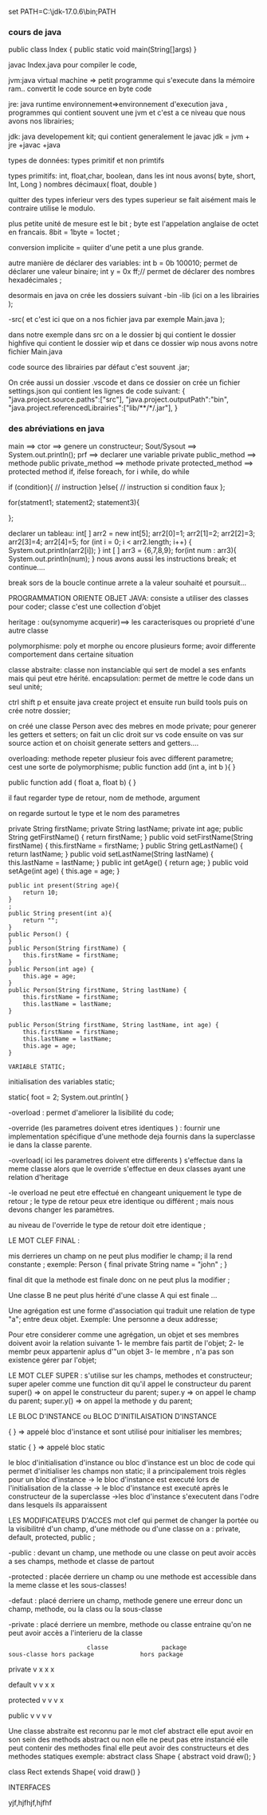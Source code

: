 set PATH=C:\jdk-17.0.6\bin;PATH
### cours de java

public class Index {
    public static void main(String[]args)
}

javac Index.java pour compiler le code,

jvm:java virtual machine => petit programme qui s'execute dans la mémoire ram.. convertit le code source en byte code

jre: java runtime environnement=>environnement d'execution java , programmes qui contient souvent une jvm et c'est a ce niveau que nous avons nos librairies;

jdk: java developement kit; qui contient generalement le javac 
jdk = jvm + jre +javac +java

types de données:
types primitif et non primtifs

types primitifs:  int, float,char, boolean,
dans les int nous avons( byte, short, Int, Long )
nombres décimaux( float, double )

quitter des types inferieur vers des types superieur se fait aisément mais le contraire utilise le modulo.

plus petite unité de mesure est le bit ;
byte est l'appelation anglaise de octet en francais.
8bit = 1byte = 1octet ;

conversion implicite = quiiter d'une petit a une plus grande.

autre manière de déclarer des variables:
int b = 0b 100010; permet de déclarer une valeur binaire;
int y = 0x ff;// permet de déclarer des nombres hexadécimales ;

desormais en java on crée les dossiers suivant 
-bin
-lib (ici on a les librairies );

-src( et c'est ici que on a nos fichier java par exemple Main.java );

dans notre exemple dans src on a le dossier bj qui contient le dossier highfive qui contient le dossier wip et dans ce dossier wip nous avons notre fichier Main.java

code source des librairies par défaut c'est souvent .jar;

On crée aussi un dossier .vscode et dans ce dossier on crée un fichier settings.json qui contient les lignes de code suivant:
{
    "java.project.source.paths":["src"],
    "java.project.outputPath":"bin",
    "java.project.referencedLibrairies":["lib/**/*/.jar"],
}
 
###  des abréviations en java
main ==>
ctor ==> genere un constructeur;
Sout/Sysout ==> System.out.println();
prf ==> declarer une variable private
public_method  ==> methode public
private_method ==> methode private
protected_method ==> protected method
if, ifelse
foreach, for i
while, do while

if (condition){
  // instruction
}else{
 // instruction si condition faux
};

for(statment1; statement2; statement3){

};

declarer un tableau:
int[ ] arr2 = new int[5];
        arr2[0]=1;
        arr2[1]=2;
        arr2[2]=3;
        arr2[3]=4;
        arr2[4]=5;
 for (int i = 0; i < arr2.length; i++) {
            System.out.println(arr2[i]);
        }
 int [ ] arr3 = {6,7,8,9};
for(int num : arr3){
            System.out.println(num);
        }
nous avons aussi les instructions break; et continue....

break sors de la boucle
continue arrete a la valeur souhaité et poursuit...

PROGRAMMATION ORIENTE OBJET JAVA:
consiste a utiliser des classes pour coder;
classe c'est une collection d'objet

heritage : ou(synomyme acquerir)==> les caracterisques ou proprieté d'une autre classe

polymorphisme: poly et morphe ou encore plusieurs forme; avoir differente comportement dans certaine situation

classe abstraite: classe non instanciable qui sert de model a ses enfants mais qui peut etre hérité.
encapsulation: permet de mettre le code dans un seul unité;


ctrl shift p et ensuite java create project et ensuite run build tools puis on crée notre dossier;

on créé une classe Person avec des mebres en mode private;
pour generer les getters et setters; on fait un clic droit sur vs code ensuite on vas sur source action et on choisit generate setters and getters....

overloading:
methode repeter plusieur fois avec different parametre;  
cest une sorte de polymorphisme;
public function add (int a, int b ){  }

public function add ( float a, float b) { }

il faut regarder
type de retour, nom de methode, argument

on regarde surtout le type et le nom des parametres

 private String firstName;
    private String lastName;
    private int age;
    public String getFirstName() {
        return firstName;
    }
    public void setFirstName(String firstName) {
        this.firstName = firstName;
    }
    public String getLastName() {
        return lastName;
    }
    public void setLastName(String lastName) {
        this.lastName = lastName;
    }
    public int getAge() {
        return age;
    }
    public void setAge(int age) {
        this.age = age;
    }

    public int present(String age){
        return 10;
    }
    ;
    public String present(int a){
        return "";
    }
    public Person() {
    }
    public Person(String firstName) {
        this.firstName = firstName;
    }
    public Person(int age) {
        this.age = age;
    }
    public Person(String firstName, String lastName) {
        this.firstName = firstName;
        this.lastName = lastName;
    }

    public Person(String firstName, String lastName, int age) {
        this.firstName = firstName;
        this.lastName = lastName;
        this.age = age;
    }

    VARIABLE STATIC;
initialisation des variables static;

static{
foot = 2;
System.out.println(
}

-overload :  permet d'ameliorer la lisibilité du code;

-override (les parametres doivent etres identiques ) :  fournir une implementation spécifique d'une methode deja fournis dans la superclasse ie dans la classe parente.

-overload( ici les parametres doivent etre differents ) s'effectue dans la meme classe alors que le override s'effectue en deux classes ayant une relation d'heritage

-le overload ne peut etre effectué en changeant uniquement le type de retour ; le type de retour peux etre identique ou différent ; mais nous devons changer les paramètres.

au niveau de l'override le type de retour doit etre identique ;



LE MOT CLEF FINAL :

mis derrieres un champ on ne peut plus modifier le champ; il la rend constante ;
exemple: 
Person { 
final private String name = "john" ;
}

final dit que la methode est finale donc on ne peut plus la modifier ;

Une classe B ne peut plus hérité d'une classe A qui est finale ...

Une agrégation est une forme d'association qui traduit une relation de type "a"; entre deux objet.
Exemple: Une personne a deux addresse;

Pour etre considerer comme une agrégation, un objet et ses membres doivent avoir la relation suivante
1- le membre fais partit de l'objet;
2- le membr peux appartenir aplus d'"un objet
3- le membre , n'a pas son existence gérer par l'objet;


LE MOT CLEF SUPER :
s'utilise sur les champs, methodes et constructeur;
super apeler comme une function dit qu'il appel le constructeur du parent
super() => on appel le constructeur du parent;
super.y => on appel le champ du parent;
super.y() => on appel la methode y du parent;


LE BLOC D'INSTANCE ou BLOC D'INITILAISATION D'INSTANCE

{
}  => appelé bloc d'instance et sont utilisé pour initialiser les membres;

static {
} => appelé bloc static 

le bloc d'initialisation d'instance ou bloc d'instance est un bloc de code qui permet d'initialiser les champs non static;
il a principalement trois règles pour un bloc d'instance
-> le bloc d'instance est executé lors de l'initialisation de la classe
-> le bloc d'instance est executé après le constructeur de la superclasse
->les bloc d'instance s'executent dans l'odre dans lesquels ils apparaissent

LES MODIFICATEURS D'ACCES
mot clef qui permet de changer la portée ou la visibilitré d'un champ, d'une méthode ou d'une classe
on a : private, default, protected, public ;

-public : devant un champ, une  methode ou une classe on peut avoir accès a ses champs, methode et classe de partout

-protected : placée derriere un champ ou une methode est accessible dans la meme classe et les sous-classes!

-defaut : placé derriere un champ, methode genere une erreur donc un champ, methode, ou la class ou la sous-classe

-private : placé derriere un membre, methode ou classe entraine qu'on ne peut avoir accès a l'interieru de la classe



                          classe               package                sous-classe hors package             hors package

private                   v                        x                                         x                                           x


default                   v                        v                                         x                                            x


protected               v                         v                                        v                                            x


public                     v                         v                                         v                                           v



Une classe abstraite est reconnu par le mot clef abstract
elle eput avoir en son sein des methods abstract ou non
elle ne peut pas etre instancié
elle peut contenir des methodes final
elle peut avoir des constructeurs et des methodes statiques
exemple:
abstract class Shape {
abstract void draw();
}

class Rect extends Shape{ void draw() }

INTERFACES 



yjf,hjfhjf,hjfhf







